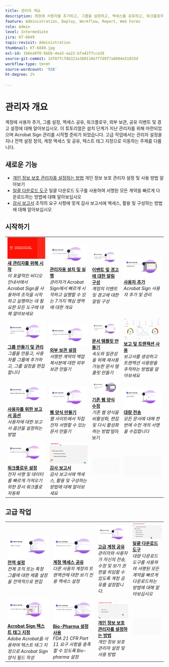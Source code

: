```yaml
---
title: 관리자 개요
description: 계정에 사용자를 추가하고, 그룹을 설정하고, 액세스를 공유하고, 워크플로우, 외부 보관, 공유 이벤트 및 경고를 설정하는 기본적인 방법에 대해 알아봅니다.
feature: Administration, Deploy, Workflow, Report, Web Forms
role: Admin
level: Intermediate
jira: KT-6849
topic-revisit: Administration
thumbnail: KT-6849.jpg
exl-id: 1b6ea9f0-6bbb-4ea5-aa22-bfa42f7cca18
source-git-commit: 1df07fcfd6321e360118e7ffd9f7a8904e51033d
workflow-type: tm+mt
source-wordcount: '558'
ht-degree: 2%

---
```


# 관리자 개요

계정에 사용자 추가, 그룹 설정, 액세스 공유, 워크플로우, 외부 보관, 공유 이벤트 및 경고 설정에 대해 알아보십시오. 이 튜토리얼은 설치 단계가 지난 관리자를 위해 마련되었으며 Acrobat Sign 관리를 시작할 준비가 되었습니다. 고급 작업에서는 관리자 설정을 지나 전역 설정 정의, 계정 액세스 및 공유, 텍스트 태그 지정으로 이동하는 주제를 다룹니다.

## 새로운 기능

* [개인 정보 보호 관리자를 설정하는 방법](privacy.md)
개인 정보 보호 관리자 설정 및 사용 방법 알아보기
* [일괄 다운로드 도구](bulk-download-tool.md)
일괄 다운로드 도구를 사용하여 서명된 모든 계약을 빠르게 다운로드하는 방법에 대해 알아보십시오
* [감사 보고서](audit-reports.md)
조직의 요구 사항에 맞게 감사 보고서에 액세스, 활용 및 구성하는 방법에 대해 알아보십시오


## 시작하기

<table style="table-layout:fixed">
<tr>
  <td>
    <a href="get-started-admin.md">
      <img alt="새 관리자를 위해 시작하기" src="../assets/Gettingstartedadmin_1280.png" />
    </a>
    <div>
    <a href="get-started-admin.md"><strong>새 관리자를 위해 시작</strong></a>
    </div>
    <em>이 포괄적인 비디오 안내서에서 Acrobat Sign을 사용하여 조직을 시작하고 실행하는 데 필요한 모든 도구에 대해 알아보세요</em>
    <br>
  </td>
  <td>
    <a href="up-and-running-admin.md">
      <img alt="관리자를 위한 실행" src="../assets/Up-Running.png" />
    </a>
    <div>
    <a href="up-and-running-admin.md"><strong>관리자용 설치 및 실행</strong></a>
    </div>
    <em>관리자가 Acrobat Sign에서 빠르게 시작하고 실행할 수 있는 7가지 핵심 영역에 대한 개요</em>
    <br>
  </td>
  <td>
    <a href="set-up-shared-events-and-alert.md">
      <img alt="공유 이벤트 및 경고 설정" src="../assets/Notifications_1280.png" />
    </a>
    <div>
    <a href="set-up-shared-events-and-alert.md"><strong>이벤트 및 경고에 대한 알림 구성</strong></a>
    </div>
    <em>계정의 이벤트 및 경고에 대한 알림 구성</em>
    <br>
  </td>
  <td>
    <a href="add-users-to-your-account.md">
      <img alt="사용자 추가" src="../assets/Adding-Users.png" />
    </a>
    <div>
    <a href="add-users-to-your-account.md"><strong>사용자 추가</strong></a>
    </div>
    <em>Acrobat Sign 사용자 추가 및 관리</em>
    <br>
  </td>
</tr>
<tr>
 <td>
    <a href="create-and-manage-groups.md">
      <img alt="그룹 생성 및 관리" src="../assets/Creating-Groups.png" />
    </a>
    <div>
    <a href="create-and-manage-groups.md"><strong>그룹 만들기 및 관리</strong></a>
    </div>
    <em>그룹을 만들고, 사용자를 그룹에 추가하고, 그룹 설정을 편집합니다</em>
    <br>
  </td>
  <td>
    <a href="set-up-your-external-archive.md">
      <img alt="외부 보관 설정" src="../assets/ExternalArchive.png" />
    </a>
    <div>
    <a href="set-up-your-external-archive.md"><strong>외부 보관 설정</strong></a>
    </div>
    <em>서명한 계약의 백업 복사본에 대한 외부 보관 만들기</em>
    <br>
  </td>
  <td>
    <a href="../sign-advanced-users/create-a-template.md">
      <img alt="문서 템플릿 만들기" src="../assets/Template.png" />
    </a>
    <div>
    <a href="../sign-advanced-users/create-a-template.md"><strong>문서 템플릿 만들기</strong></a>
    </div>
    <em>속도와 일관성을 위해 재사용 가능한 문서 템플릿 만들기</em>
    <br>
  </td>
  <td>
    <a href="../sign-advanced-users/creating-a-report.md">
      <img alt="보고 및 트랜잭션 사용" src="../assets/reporting.png" />
    </a>
    <div>
    <a href="../sign-advanced-users/creating-a-report.md"><strong>보고 및 트랜잭션 사용</strong></a>
    </div>
    <em>보고서를 생성하고 트랜잭션 사용량을 추적하는 방법을 알아보세요</em>
    <br>
  </td>
</tr>
<tr>
  <td>
    <a href="report-options.md">
      <img alt="사용자를 위한 보고서 옵션" src="../assets/report-options.png" />
    </a>
    <div>
    <a href="report-options.md"><strong>사용자를 위한 보고서 옵션</strong></a>
    </div>
    <em>사용자에 대한 보고서 옵션을 설정하는 방법</em>
    <br>
  </td>
  <td>
    <a href="../sign-advanced-users/webform.md">
      <img alt="웹 양식 만들기" src="../assets/Webform.png" />
    </a>
    <div>
    <a href="../sign-advanced-users/webform.md"><strong>웹 양식 만들기</strong></a>
    </div>
    <em>웹 사이트에서 직접 전자 서명할 수 있는 문서 만들기</em>
    <br>
  </td>
  <td>
    <a href="../sign-advanced-users/modify-webform.md">
      <img alt="기존 웹 양식 수정" src="../assets/Modifywebform.png" />
    </a>
    <div>
    <a href="../sign-advanced-users/modify-webform.md"><strong>기존 웹 양식 수정</strong></a>
    </div>
    <em>기존 웹 양식을 비활성화, 편집 및 다시 활성화하는 방법</em> 알아보기
    <br>
  </td>
  <td>
    <a href="../sign-advanced-users/megasign.md">
      <img alt="대량 전송" src="../assets/send-in-bulk.png" />
    </a>
    <div>
    <a href="../sign-advanced-users/megasign.md"><strong>대량 전송</strong></a>
    </div>
    <em>모든 문서에 대해 한 번에 수천 개의 서명을 수집합니다</em>
    <br>
  </td>
</tr>
<tr>
  <td>
    <a href="building-a-custom-workflow.md">
      <img alt="워크플로우 설정" src="../assets/BuildingWorkflow.png" />
    </a>
    <div>
    <a href="building-a-custom-workflow.md"><strong>워크플로우 설정</strong></a>
    </div>
    <em>전자 서명 및 데이터를 빠르게 가져오기 위한 문서 워크플로 자동화</em>
    <br>
  </td>
  <td>
    <a href="audit-reports.md">
      <img alt="감사 보고서" src="../assets/audit-reports-configure.png" />
    </a>
    <div>
    <a href="audit-reports.md"><strong>감사 보고서</strong></a>
    </div>
    <em>감사 보고서에 액세스, 활용 및 구성하는 방법에 대해 알아보세요</em>
    <br>
  </td>
  <td>
    <img alt="스페이서" src="../assets/Grayspacer.png" />
    <div>
    <br>
  </td>
  <td>
    <img alt="스페이서" src="../assets/Grayspacer.png" />
    <div>
    <br>
  </td>
</table>

## 고급 작업

<table style="table-layout:fixed">
<tr>
  <td>
    <a href="learn-about-global-settings.md">
      <img alt="전역 설정" src="../assets/GlobalSettings_1280.png">
    </a>
    <div>
    <a href="learn-about-global-settings.md"><strong>전역 설정</strong></a>
    </div>
    <em>전체 조직 또는 특정 그룹에 대한 제품 설정을 전역적으로 편집</em>
    <br>
  </td>
  <td>
    <a href="share-account-access.md">
      <img alt="계정 액세스 공유" src="../assets/SharingAccess.png" />
    </a>  
    <div>
    <a href="share-account-access.md"><strong>계정 액세스 공유</strong></a>
    </div>
    <em>다른 사용자 계정의 트랜잭션에 대한 보기 전용 액세스 설정</em>
    <br>
  </td>
  <td>
    <a href="advanced-account-sharing.md">
      <img alt="고급 계정 공유" src="../assets/AdvancedSharing_1280.png" />
    </a>
    <div>
    <a href="advanced-account-sharing.md"><strong>고급 계정 공유</strong></a>
    </div>
    <em>관리자와 사용자가 자신의 전송, 수정 및 보기 권한을 위임할 수 있도록 계정 공유를 설정합니다.</em>
    <br>
  </td>
  <td>
    <a href="bulk-download-tool.md">
      <img alt="일괄 다운로드 도구" src="../assets/bulk-download-tool.png" />
    </a>
    <div>
    <a href="bulk-download-tool.md"><strong>일괄 다운로드 도구</strong></a>
    </div>
    <em>대량 다운로드 도구를 사용하여 서명된 모든 계약을 빠르게 다운로드하는 방법에 대해 알아보십시오</em>
    <br>
  </td> 
</tr>
<tr>
   <td>
     <a href="../sign-advanced-users/adobe-sign-text-tagging.md">
      <img alt="Acrobat Sign 텍스트 태그 지정" src="../assets/Text-Tagging.png" />
    </a>
    <div>
    <a href="../sign-advanced-users/adobe-sign-text-tagging.md"><strong>Acrobat Sign 텍스트 태그 지정</strong></a>
    <div>
    <em>Adobe Acrobat을 사용하여 텍스트 태그 지정으로 Acrobat Sign 양식 필드 작성</em>
    <br>
  </td>
  <td>
    <a href="use-bio-pharma-settings.md">
      <img alt="Bio-Pharma 설정 사용" src="../assets/Bio_1280.png" />
    </a>
    <div>
    <a href="use-bio-pharma-settings.md"><strong>Bio-Pharma 설정 사용</strong></a>
    </div>
    <em>FDA 21 CFR Part 11 요구 사항을 충족할 수 있도록 Bio-pharma 설정</em>
    <br>
  </td>
  <td>
    <a href="privacy.md">
      <img alt="개인 정보 보호 관리자 설정 방법" src="../assets/privacy.png" />
    </a>
    <div>
    <a href="privacy.md"><strong>개인 정보 보호 관리자를 설정하는 방법</strong></a>
    </div>
    <em>개인 정보 보호 관리자 설정 및 사용 방법</em>
    <br>
  </td>
  <td>
    <img alt="스페이서" src="../assets/Grayspacer.png" />
    <div>
    <br>
  </td>
</tr>
</table>
